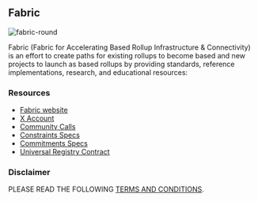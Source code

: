 ## Fabric
![fabric-round](https://github.com/user-attachments/assets/fde3698e-2a43-46fa-a2d6-a9d4c6bad5bb)

Fabric (Fabric for Accelerating Based Rollup Infrastructure & Connectivity) is an effort to create paths for existing rollups to become based and new projects to launch as based rollups by providing standards, reference implementations, research, and educational resources:

### Resources
- [Fabric website](https://eth-fabric.github.io/website/)
- [X Account](https://x.com/fabric_ethereum)
- [Community Calls](https://github.com/eth-fabric/pm/tree/main/Community%20Calls)
- [Constraints Specs](https://github.com/eth-fabric/constraints-specs)
- [Commitments Specs](https://github.com/eth-fabric/commitments-specs)
- [Universal Registry Contract](https://github.com/eth-fabric/urc)

### Disclaimer
PLEASE READ THE FOLLOWING [TERMS AND CONDITIONS](https://github.com/Commit-Boost/commit-boost-client/blob/main/TERMS-OF-USE.md).
